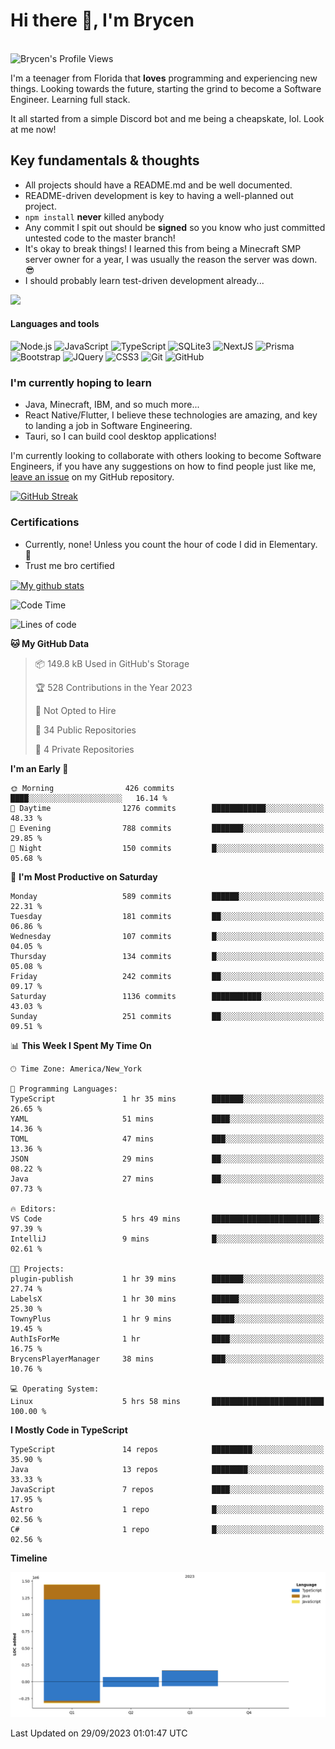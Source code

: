 # Hi there 👋, I'm Brycen

<br>
<img src="https://komarev.com/ghpvc/?username=BrycensRanch" alt="Brycen's Profile Views" />

I'm a teenager from Florida that **loves** programming and experiencing new things. Looking towards the future, starting the grind to become a Software Engineer. Learning full stack.

It all started from a simple Discord bot and me being a cheapskate, lol. Look at me now!

## Key fundamentals & thoughts

- All projects should have a README.md and be well documented.
- README-driven development is key to having a well-planned out project.
- `npm install` **never** killed anybody
- Any commit I spit out should be **signed** so you know who just committed untested code to the master branch!
- It's okay to break things! I learned this from being a Minecraft SMP server owner for a year, I was usually the reason the server was down. 😎
- I should probably learn test-driven development already...

<img src="https://res.cloudinary.com/practicaldev/image/fetch/s--OoBLh7-Q--/c_limit%2Cf_auto%2Cfl_progressive%2Cq_auto%2Cw_880/https://cdn-images-1.medium.com/max/1614/1%2A8BlqJ8lNVZzuRjAg1mZ50w.png" height="400"/>

<h4>Languages and tools</h4>
<p>
  <img src="https://img.shields.io/badge/node.js%20-%2343853D.svg?&style=for-the-badge&logo=node.js&logoColor=white" alt="Node.js" />
  <img src="https://img.shields.io/badge/javascript%20-%23323330.svg?&style=for-the-badge&logo=javascript&logoColor=%23F7DF1E" alt="JavaScript" />
  <img src="https://img.shields.io/badge/typescript%20-%23323330.svg?&style=for-the-badge&logo=typescript&logoColor=#3467eb" alt="TypeScript" />
  <img src="https://img.shields.io/badge/sqlite3%20-%23323330.svg?&style=for-the-badge&logo=sqlite&logoColor=#3467eb" alt="SQLite3" />
  <img src="https://img.shields.io/badge/Next.JS%20-%23323330.svg?&style=for-the-badge&logo=next.js&logoColor=#3467eb" alt="NextJS" />
  <img src="https://img.shields.io/badge/Prisma%20-%23323330.svg?&style=for-the-badge&logo=prisma&logoColor=#3467eb" alt="Prisma" />
  <img src="https://img.shields.io/badge/bootstrap%20-%23323330.svg?&style=for-the-badge&logo=bootstrap" alt="Bootstrap" />
  <img src="https://img.shields.io/badge/jquery%20-%23323330.svg?&style=for-the-badge&logo=jquery" alt="JQuery" />
  <img src="https://img.shields.io/badge/css3%20-%23323330.svg?&style=for-the-badge&logo=css3" alt="CSS3" />
  <img src="https://img.shields.io/badge/git%20-%23323330.svg?&style=for-the-badge&logo=git" alt="Git" />
  <img src="https://img.shields.io/badge/github%20-%23323330.svg?&style=for-the-badge&logo=github" alt="GitHub" />
</p>

### I'm currently hoping to learn

- Java, Minecraft, IBM, and so much more...
- React Native/Flutter, I believe these technologies are amazing, and key to landing a job in Software Engineering.
- Tauri, so I can build cool desktop applications!

 I'm currently looking to collaborate with others looking to become Software Engineers, if you have any suggestions on how to find people just like me, [leave an issue](https://github.com/BrycensRanch/BrycensRanch/issues/new) on my GitHub repository.
 
 <p><a href="https://git.io/streak-stats"><img src="https://streak-stats.demolab.com?user=BrycensRanch&amp;theme=dark&amp;hide_border=true&amp;fire=EB5454&amp;ring=0CEB19" alt="GitHub Streak"></a></p>


### Certifications

- Currently, none! Unless you count the hour of code I did in Elementary. 🤣
- Trust me bro certified

<a href="https://github.com/anuraghazra/github-readme-stats">
  <img align="center" src="https://github-readme-stats.anuraghazra1.vercel.app/api?username=BrycensRanch&show_icons=true&line_height=27&include_all_commits=true" alt="My github stats" />
</a>

<!--START_SECTION:waka-->
![Code Time](http://img.shields.io/badge/Code%20Time-286%20hrs%203%20mins-blue)

![Lines of code](https://img.shields.io/badge/From%20Hello%20World%20I%27ve%20Written-1.7%20million%20lines%20of%20code-blue)

**🐱 My GitHub Data** 

> 📦 149.8 kB Used in GitHub's Storage 
 > 
> 🏆 528 Contributions in the Year 2023
 > 
> 🚫 Not Opted to Hire
 > 
> 📜 34 Public Repositories 
 > 
> 🔑 4 Private Repositories 
 > 
**I'm an Early 🐤** 

```text
🌞 Morning                426 commits         ████░░░░░░░░░░░░░░░░░░░░░   16.14 % 
🌆 Daytime                1276 commits        ████████████░░░░░░░░░░░░░   48.33 % 
🌃 Evening                788 commits         ███████░░░░░░░░░░░░░░░░░░   29.85 % 
🌙 Night                  150 commits         █░░░░░░░░░░░░░░░░░░░░░░░░   05.68 % 
```
📅 **I'm Most Productive on Saturday** 

```text
Monday                   589 commits         ██████░░░░░░░░░░░░░░░░░░░   22.31 % 
Tuesday                  181 commits         ██░░░░░░░░░░░░░░░░░░░░░░░   06.86 % 
Wednesday                107 commits         █░░░░░░░░░░░░░░░░░░░░░░░░   04.05 % 
Thursday                 134 commits         █░░░░░░░░░░░░░░░░░░░░░░░░   05.08 % 
Friday                   242 commits         ██░░░░░░░░░░░░░░░░░░░░░░░   09.17 % 
Saturday                 1136 commits        ███████████░░░░░░░░░░░░░░   43.03 % 
Sunday                   251 commits         ██░░░░░░░░░░░░░░░░░░░░░░░   09.51 % 
```


📊 **This Week I Spent My Time On** 

```text
🕑︎ Time Zone: America/New_York

💬 Programming Languages: 
TypeScript               1 hr 35 mins        ███████░░░░░░░░░░░░░░░░░░   26.65 % 
YAML                     51 mins             ████░░░░░░░░░░░░░░░░░░░░░   14.36 % 
TOML                     47 mins             ███░░░░░░░░░░░░░░░░░░░░░░   13.36 % 
JSON                     29 mins             ██░░░░░░░░░░░░░░░░░░░░░░░   08.22 % 
Java                     27 mins             ██░░░░░░░░░░░░░░░░░░░░░░░   07.73 % 

🔥 Editors: 
VS Code                  5 hrs 49 mins       ████████████████████████░   97.39 % 
IntelliJ                 9 mins              █░░░░░░░░░░░░░░░░░░░░░░░░   02.61 % 

🐱‍💻 Projects: 
plugin-publish           1 hr 39 mins        ███████░░░░░░░░░░░░░░░░░░   27.74 % 
LabelsX                  1 hr 30 mins        ██████░░░░░░░░░░░░░░░░░░░   25.30 % 
TownyPlus                1 hr 9 mins         █████░░░░░░░░░░░░░░░░░░░░   19.45 % 
AuthIsForMe              1 hr                ████░░░░░░░░░░░░░░░░░░░░░   16.75 % 
BrycensPlayerManager     38 mins             ███░░░░░░░░░░░░░░░░░░░░░░   10.76 % 

💻 Operating System: 
Linux                    5 hrs 58 mins       █████████████████████████   100.00 % 
```

**I Mostly Code in TypeScript** 

```text
TypeScript               14 repos            █████████░░░░░░░░░░░░░░░░   35.90 % 
Java                     13 repos            ████████░░░░░░░░░░░░░░░░░   33.33 % 
JavaScript               7 repos             ████░░░░░░░░░░░░░░░░░░░░░   17.95 % 
Astro                    1 repo              █░░░░░░░░░░░░░░░░░░░░░░░░   02.56 % 
C#                       1 repo              █░░░░░░░░░░░░░░░░░░░░░░░░   02.56 % 
```



**Timeline**

![Lines of Code chart](https://raw.githubusercontent.com/BrycensRanch/BrycensRanch/main/assets/bar_graph.png)


 Last Updated on 29/09/2023 01:01:47 UTC
<!--END_SECTION:waka-->

<!--
**BrycensRanch/BrycensRanch** is a ✨ _special_ ✨ repository because its `README.md` (this file) appears on your GitHub profile.

Here are some ideas to get you started:

- 🔭 I’m currently working on ...
- 🌱 I’m currently learning ...
- 👯 I’m looking to collaborate on ...
- 🤔 I’m looking for help with ...
- 💬 Ask me about ...
- 📫 How to reach me: ...
- 😄 Pronouns: ...
- ⚡ Fun fact: ...
-->
